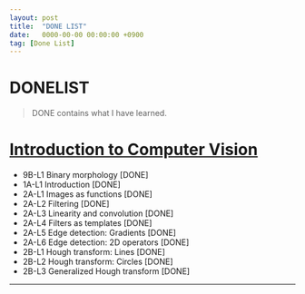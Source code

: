```yaml
---
layout: post
title:  "DONE LIST"
date:   0000-00-00 00:00:00 +0900
tag: [Done List]
---
```


# DONELIST

> DONE contains what I have learned.

# [Introduction to Computer Vision](https://www.udacity.com/course/introduction-to-computer-vision--ud810)

- 9B-L1	Binary morphology	 [DONE]
- 1A-L1 Introduction [DONE]
- 2A-L1 Images as functions [DONE]
- 2A-L2 Filtering [DONE]
- 2A-L3 Linearity and convolution [DONE]
- 2A-L4 Filters as templates [DONE]
- 2A-L5 Edge detection: Gradients [DONE]
- 2A-L6 Edge detection: 2D operators [DONE]
- 2B-L1 Hough transform: Lines [DONE]
- 2B-L2 Hough transform: Circles [DONE]
- 2B-L3 Generalized Hough transform [DONE]

---
